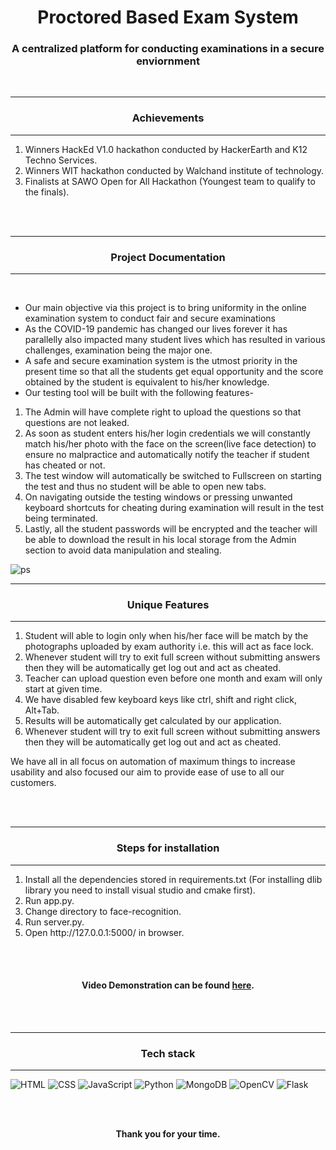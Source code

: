 <h1 align="center">Proctored Based Exam System</h1>
<h3 align="center">A centralized platform for conducting examinations in a secure enviornment</h3>
<br>

<hr>
<h3 align="center">
Achievements
</h3> 
<hr>
<ol>
<li>Winners HackEd V1.0 hackathon conducted by HackerEarth and K12 Techno Services.</li>
<li>Winners WIT hackathon conducted by Walchand institute of technology.</li>
<li>Finalists at SAWO Open for All Hackathon (Youngest team to qualify to the finals).</li>
</ol>
<br>
<br>

<p align="center" style="margin-top:10px">
<hr>
<h3 align="center">
Project Documentation
</h3> 
<hr>
<br> 
<ul>
<li>Our main objective via this project is to bring uniformity in the online examination system to conduct fair and secure examinations</li>
<li>As the COVID-19 pandemic has changed our lives forever it has parallelly also impacted many student lives which has resulted in various challenges, examination being the major one.</li>
<li>A safe and secure examination system is the utmost priority in the present time so that all the students get equal opportunity and the score obtained by the student is equivalent to his/her knowledge.</li>
<li>Our testing tool will be built with the following features-</li>
</ul>
<ol>
<li>The Admin will have complete right to upload the questions so that questions are not leaked.</li>
<li>As soon as student enters his/her login credentials we will constantly match his/her photo with the face on the screen(live face detection) to ensure no malpractice and automatically notify the teacher if student has cheated or not.</li>
<li>The test window will automatically be switched to Fullscreen on starting the test and thus no student will be able to open new tabs.</li>
<li>On navigating outside the testing windows or pressing unwanted keyboard shortcuts for cheating during examination will result in the test being terminated.</li>
<li>Lastly, all the student passwords will be encrypted and the teacher will be able to download the result in his local storage from the Admin section to avoid data manipulation and stealing.</li>
</ol>
</p>

![ps](https://user-images.githubusercontent.com/64307441/220326008-825a4d7c-adff-47ee-914a-30d6d0732d7b.jpeg)

<hr>
<h3 align="center">Unique Features</h3>
<hr>
<ol>
<li>Student will able to login only when his/her face will be match by the photographs uploaded by exam authority i.e. this will act as face lock.</li>
<li>Whenever student will try to exit full screen without submitting answers then they will be automatically get log out and act as cheated.</li>
<li>Teacher can upload question even before one month and exam will only start at given time.</li>
<li>We have disabled few keyboard keys like ctrl, shift and right click, Alt+Tab.</li>
<li>Results will be automatically get calculated by our application.</li>
<li>Whenever student will try to exit full screen without submitting answers then they will be automatically get log out and act as cheated.</li>
</ol>
<p>We have all in all focus on automation of maximum things to increase usability and also focused our aim to provide ease of use to all our customers.</p>
<br>
<br>

<hr>
<h3 align="center">Steps for installation</h3>
<hr>
<ol>
<li>Install all the dependencies stored in requirements.txt (For installing dlib library you need to install visual studio and cmake first).</li>
<li>Run app.py.</li>
<li>Change directory to face-recognition.</li>
<li>Run server.py.</li>
<li>Open http://127.0.0.1:5000/ in browser.</li>
</ol>
<br>
<br>


<h4 align="center"><b>Video Demonstration can be found <a href="https://youtu.be/CDkeCVuLDhc">here</a>.</b></h4>
<br>
<br>  


<hr>
<h3 align="center">Tech stack</h3>
<hr>

![HTML](https://img.shields.io/badge/HTML5-E34F26?style=for-the-badge&logo=html5&logoColor=white&style=plastic) ![CSS](https://img.shields.io/badge/CSS-239120?&style=for-the-badge&logo=css3&logoColor=white&style=plastic) ![JavaScript](https://img.shields.io/badge/JavaScript-F7DF1E?style=for-the-badge&logo=javascript&logoColor=white&style=plastic) ![Python](https://img.shields.io/badge/Python-00008B?style=for-the-badge&logo=python&logoColor=white&style=plastic) ![MongoDB](https://img.shields.io/badge/MongoDB-4EA94B?style=for-the-badge&logo=mongodb&logoColor=white&style=plastic) ![OpenCV](https://img.shields.io/badge/OpenCV-FF1493?style=for-the-badge&logo=opencv&logoColor=white&style=plastic) ![Flask](https://img.shields.io/badge/Flask-FF8C00?style=for-the-badge&logo=flask&logoColor=white&style=plastic)
<br><br>

<div align="center">
  <br>
  <p><b>Thank you for your time.</b><br>
  </p>
</div>
